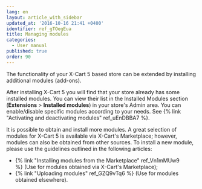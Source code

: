 ```yaml
---
lang: en
layout: article_with_sidebar
updated_at: '2016-10-16 21:41 +0400'
identifier: ref_gTOegEua
title: Managing modules
categories:
  - User manual
published: true
order: 90
---
```



The functionality of your X-Cart 5 based store can be extended by installing additional modules (add-ons). 

After installing X-Cart 5 you will find that your store already has some installed modules. You can view their list in the Installed Modules section (**Extensions** > **Installed modules**) in your store's Admin area. You can enable/disable specific modules according to your needs. See {% link "Activating and deactivating modules" ref_uEnDBBA7 %}.

It is possible to obtain and install more modules. A great selection of modules for X-Cart 5 is available via X-Cart's Marketplace; however, modules can also be obtained from other sources. To install a new module, please use the guidelines outlined in the following articles: 

*   {% link "Installing modules from the Marketplace" ref_Vn1mMUw9 %} (Use for modules obtained via X-Cart's Marketplace);
*   {% link "Uploading modules" ref_GZQ9vTq6 %} (Use for modules obtained elsewhere).

